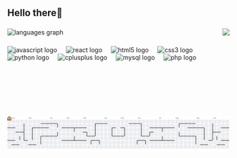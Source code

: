<h2 align="left">Hello there👋</h2>

###

<img align="right" height="200" src="https://i.pinimg.com/originals/8c/ca/f4/8ccaf44f2a5af2e59dc72decab31a6b8.gif"  />

###

<div align="left">
  <img src="https://github-readme-stats.vercel.app/api/top-langs?username=NicolasS4&locale=pt-br&hide_title=false&layout=compact&card_width=320&langs_count=7&theme=github_dark&hide_border=false" height="170" alt="languages graph"  />
</div>

###

<div align="left">
  <img src="https://cdn.jsdelivr.net/gh/devicons/devicon/icons/javascript/javascript-original.svg" height="30" alt="javascript logo"  />
  <img width="12" />
  <img src="https://cdn.jsdelivr.net/gh/devicons/devicon/icons/react/react-original.svg" height="30" alt="react logo"  />
  <img width="12" />
  <img src="https://cdn.jsdelivr.net/gh/devicons/devicon/icons/html5/html5-original.svg" height="30" alt="html5 logo"  />
  <img width="12" />
  <img src="https://cdn.jsdelivr.net/gh/devicons/devicon/icons/css3/css3-original.svg" height="30" alt="css3 logo"  />
  <img width="12" />
  <img src="https://cdn.jsdelivr.net/gh/devicons/devicon/icons/python/python-original.svg" height="30" alt="python logo"  />
  <img width="12" />
  <img src="https://cdn.jsdelivr.net/gh/devicons/devicon/icons/cplusplus/cplusplus-original.svg" height="30" alt="cplusplus logo"  />
  <img width="12" />
  <img src="https://cdn.jsdelivr.net/gh/devicons/devicon/icons/mysql/mysql-original.svg" height="30" alt="mysql logo"  />
  <img width="12" />
  <img src="https://cdn.jsdelivr.net/gh/devicons/devicon/icons/php/php-original.svg" height="30" alt="php logo"  />
</div>

###

<br clear="both">

<picture>
  <source media="(prefers-color-scheme: dark)" srcset="https://raw.githubusercontent.com/NicolasS4/NicolasS4/output/pacman-contribution-graph-dark.svg">
  <source media="(prefers-color-scheme: light)" srcset="https://raw.githubusercontent.com/NicolasS4/NicolasS4/output/pacman-contribution-graph.svg">
  <img alt="pacman contribution graph" src="https://raw.githubusercontent.com/NicolasS4/NicolasS4/output/pacman-contribution-graph.svg">
</picture>

###
